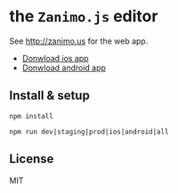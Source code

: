 # the `Zanimo.js` editor

See http://zanimo.us for the web app.

* [Donwload ios app](https://itunes.apple.com/us/app/zanimo.js-editor/id817151357?mt=8)
* [Donwload android app](https://play.google.com/store/apps/details?id=com.fortytwoloops.zanimo)

## Install & setup

```
npm install
```

```
npm run dev|staging|prod|ios|android|all
```

## License

MIT
